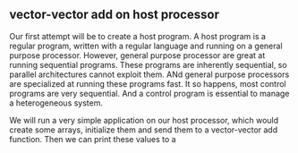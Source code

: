 vector-vector add on host processor
--------

Our first attempt will be to create a host program. A host program is a regular program, written with a regular language and running on a general purpose processor. However, general purpose processor are great at running sequential programs. These programs are inherently sequential, so parallel architectures cannot exploit them. ANd general purpose processors are specialized at running these programs fast. It so happens, most control programs are very sequential. And a control program is essential to manage a heterogeneous system.

We will run a very simple application on our host processor, which would create some arrays, initialize them and send them to a vector-vector add function. Then we can print these values to a
